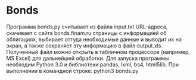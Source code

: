 # Bonds
Программа bonds.py считывает из файла input.txt URL-адреса, скачивает с
сайта bonds.finam.ru страницы с информацией об облигациях, выбирает оттуда
необходимые данные и выводит их на экран, а также сохраняет эту информацию в
файл output.xls. Полученный файл можно открыть в табличном процессоре
(например, MS Excel) для дальнейшей обработки.
Для запуска программы необходим Python 3.0 и библиотеки pandas, lxml, bs4, html5lib.
При выполнении в командной строке:
python3 bonds.py
